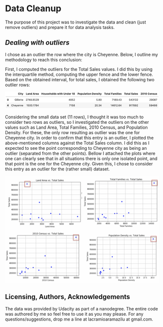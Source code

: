 # Data Cleanup

The purpose of this project was to investigate the data and clean (just remove outliers) and prepare it for data analysis tasks.

## *Dealing with outliers*
I chose as an outlier the row where the city is Cheyenne. Below, I outline my methodology to reach this conclusion:

First, I computed the outliers for the Total Sales values. I did this by using the interquartile method, computing the upper fence and the lower fence. Based on the obtained interval, for total sales, I obtained the following two outlier rows:


![Random forest variable importance](figures/outliers.png)

Considering the small data set (11 rows), I thought it was too much to consider two rows as outliers, so I investigated the outliers on the other values such as Land Area, Total Families, 2010 Census, and Population Density. For these, the only row resulting as outlier was the one for Cheyenne city. In order to confirm that this entry is an outlier, I plotted the above-mentioned columns against the Total Sales column. I did this as I expected to see the point corresponding to Cheyenne city as being an outlier (separated from the other points). Bellow I attached the plots where one can clearly see that in all situations there is only one isolated point, and that point is the one for the Cheyenne city. Given this, I chose to consider this entry as an outlier for the (rather small) dataset.

![Random forest variable importance](figures/outliers_plots.png)



## Licensing, Authors, Acknowledgements

The data was provided by Udacity as part of a nanodegree. 
The entire code was authored by me so feel free to use it as you may please. For any questions/suggestions, drop me a line at lacramioaramazilu at gmail.com.   